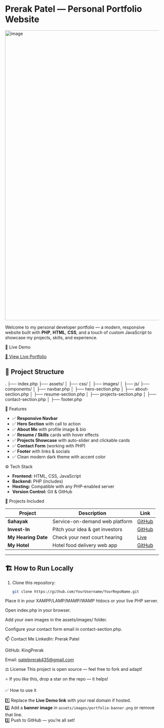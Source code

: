 # Prerak Patel — Personal Portfolio Website
<img width="1902" height="949" alt="image" src="https://github.com/user-attachments/assets/482c2abf-1374-48a6-9415-9341fe233c6d" />

Welcome to my personal developer portfolio — a modern, responsive website built with **PHP**, **HTML**, **CSS**, and a touch of custom JavaScript to showcase my projects, skills, and experience.

📌 Live Demo


[🔗 View Live Portfolio](https://prerakportfolio.a0001.net/)



## 📁 Project Structure

.
├── index.php
├── assets/
│ ├── css/
│ ├── images/
│ ├── js/
├── components/
│ ├── navbar.php
│ ├── hero-section.php
│ ├── about-section.php
│ ├── resume-section.php
│ ├── projects-section.php
│ ├── contact-section.php
│ ├── footer.php




 🚀 Features

- ✅ **Responsive Navbar**
- ✅ **Hero Section** with call to action
- ✅ **About Me** with profile image & bio
- ✅ **Resume / Skills** cards with hover effects
- ✅ **Projects Showcase** with auto-slider and clickable cards
- ✅ **Contact Form** (working with PHP)
- ✅ **Footer** with links & socials
- ✅ Clean modern dark theme with accent color


⚙️ Tech Stack

- **Frontend:** HTML, CSS, JavaScript
- **Backend:** PHP (includes)
- **Hosting:** Compatible with any PHP-enabled server
- **Version Control:** Git & GitHub



📌 Projects Included

| Project | Description | Link |
|---------|--------------|------|
| **Sahayak** | Service-on-demand web platform | [GitHub](https://github.com/KingPrerak/Sahayak) |
| **Invest-In** | Pitch your idea & get investors | [GitHub](https://github.com/KingPrerak/Invest-In-website) |
| **My Hearing Date** | Check your next court hearing | [Live](https://pindwaracourt.my-style.in/) |
| **My Hotel** | Hotel food delivery web app | [GitHub](https://github.com/KingPrerak/hotel_food_delivery) |

---

## 🏗️ How to Run Locally

1. Clone this repository:
   ```bash
   git clone https://github.com/YourUsername/YourRepoName.git
Place it in your XAMPP/LAMP/MAMP/WAMP htdocs or your live PHP server.

Open index.php in your browser.

Add your own images in the assets/images/ folder.

Configure your contact form email in contact-section.php.

📫 Contact Me
LinkedIn: Prerak Patel

GitHub: KingPrerak

Email: patelprerak435@gmail.com

⚖️ License
This project is open source — feel free to fork and adapt!

⭐️ If you like this, drop a star on the repo — it helps!



 ✅ How to use it

1️⃣ Replace the **Live Demo link** with your real domain if hosted.  
2️⃣ Add a **banner image** in `assets/images/portfolio-banner.png` or remove that line.  
3️⃣ Push to GitHub — you’re all set!

